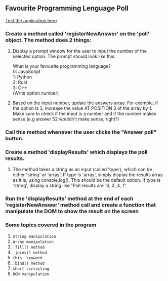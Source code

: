 
## Favourite Programming Lenguage Poll
[Test the application here]()

### Create a method called 'registerNewAnswer' on the 'poll' object. The method does 2 things:

   1. Display a prompt window for the user to input the number of the selected option. The prompt should look like this:
    
       <p>What is your favourite programming language?<br>0: JavaScript<br>1: Python<br>2: Rust<br>3: C++<br>(Write option number)</p>
    
  2. Based on the input number, update the answers array. For example, if the option is 3, increase the value AT POSITION 3 of the array by 1. Make sure to check if the input is a number and if the number makes sense (e.g answer 52 wouldn't make sense, right?)

### Call this method whenever the user clicks the "Answer poll" button.

### Create a method 'displayResults' which displays the poll results. 
1. The method takes a string as an input (called 'type'), which can be either 'string' or 'array'. If type is 'array', simply display the results array as it is, using console.log(). This should be the default option. If type is 'string', display a string like "Poll results are 13, 2, 4, 1". 

### Run the 'displayResults' method at the end of each 'registerNewAnswer' method call and create a function that manipulate the DOM to show the result on the screen

### Some topics covered in the program


1. `String manipulation`
2. `Array manipulation`
3. `.fill() method`
4. `.joins() method`
5. `this. keyword`
6. `.bind() method`
7. `short circuiting`
8. `DOM manipulation`
